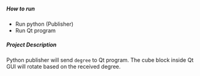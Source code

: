 ##### How to run
* Run python (Publisher)
* Run Qt program

##### Project Description 
Python publisher will send ```degree``` to Qt program. The cube block inside Qt GUI will rotate based on the received degree.
